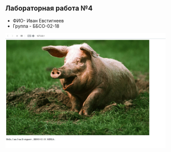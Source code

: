 ## Лабораторная работа №4
- ФИО- Иван Евстигнеев
- Группа - ББСО-02-18

![Image alt](https://github.com/IvanMassazhist/os-lab/blob/master/docker/Screenshot.png)
